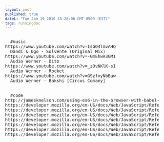 ```yaml
---
layout: post
published: true
dateL: "Tue Jan 19 2016 15:28:06 GMT-0500 (EST)"
tags: runningdoc
---
```


<pre>

  #music
https://www.youtube.com/watch?v=IsGQ4lmvAHQ
  Dandi & Ugo - Solvente (Original Mix)
https://www.youtube.com/watch?v=-GmEhwA3GMI
  Audio Werner - Dito
https://www.youtube.com/watch?v=_zDvNKlK-sI
  Audio Werner - Rocket
https://www.youtube.com/watch?v=G9zfxyNbBuw
  Audio Werner - Bakshi [Circus Comany]


  #code
http://jamesknelson.com/using-es6-in-the-browser-with-babel-6-and-webpack/
https://developer.mozilla.org/en-US/docs/Web/JavaScript/Reference/Functions/Arrow_functions
https://developer.mozilla.org/en-US/docs/Web/JavaScript/Reference/Global_Objects/Object/values
https://developer.mozilla.org/en-US/docs/Web/JavaScript/Reference/Global_Objects/Object/entries#Browser_compatibility
https://developer.mozilla.org/en-US/docs/Web/JavaScript/Reference/Global_Objects/Object/getOwnPropertyNames
https://developer.mozilla.org/en-US/docs/Web/JavaScript/Reference/Global_Objects/Array/forEach
https://developer.mozilla.org/en-US/docs/Web/JavaScript/Reference/Global_Objects/Array/%40%40iterator
https://developer.mozilla.org/en-US/docs/Web/JavaScript/Reference/Statements/for...of


</pre>


